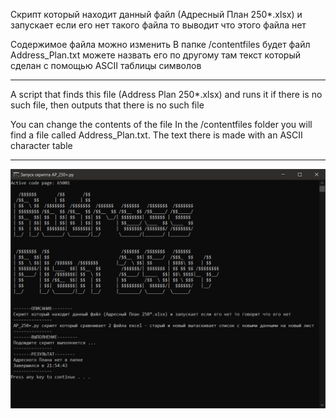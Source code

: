 Скрипт который находит данный файл (Адресный План 250*.xlsx) 
и запускает если его нет такого файла то выводит что этого файла нет 

Содержимое файла можно изменить
В папке /contentfiles будет файл Address_Plan.txt можете назвать его по другому там текст который сделан с помощью ASCII таблицы символов

----------------------------

A script that finds this file (Address Plan 250*.xlsx) 
and runs it if there is no such file, then outputs that there is no such file 

You can change the contents of the file
In the /contentfiles folder you will find a file called Address_Plan.txt.
The text there is made with an ASCII character table

----------------------------

![example](https://github.com/Mental-Fox/batch-script/blob/master/contentfiles/img.png)

